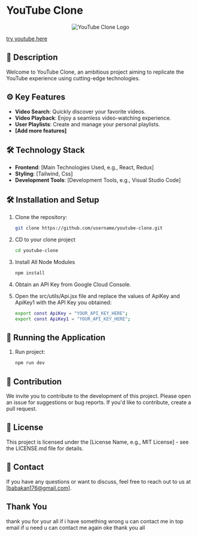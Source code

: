 # YouTube Clone

<p align="center">
  <img src="https://yt3.ggpht.com/RXCiPfH_LYi15tgWbLNkEoJz3eQwouG6RDcg-df7Rirg3sFXP-gyW31SdwUdKTwZixUJQBMg=s88-c-k-c0x00ffffff-no-rj" alt="YouTube Clone Logo">
</p>

<a href="http://rioalamsyahyt.rf.gd/" align="center">
  try youtube here
</a>

## 🚀 Description

Welcome to YouTube Clone, an ambitious project aiming to replicate the YouTube experience using cutting-edge technologies.

## ⚙️ Key Features

- **Video Search**: Quickly discover your favorite videos.
- **Video Playback**: Enjoy a seamless video-watching experience.
- **User Playlists**: Create and manage your personal playlists.
- **[Add more features]**

## 🛠️ Technology Stack

- **Frontend**: [Main Technologies Used, e.g., React, Redux]
- **Styling**: [Tailwind, Css]
- **Development Tools**: [Development Tools, e.g., Visual Studio Code]

## 🛠️ Installation and Setup

1. Clone the repository:

   ```bash
   git clone https://github.com/username/youtube-clone.git
2. CD to your clone project

   ```bash
   cd youtube-clone
3. Install All Node Modules

   ```bash
   npm install
3. Obtain an API Key from Google Cloud Console.
3. Open the src/utils/Api.jsx file and replace the values of ApiKey and ApiKey1 with the API Key you obtained:

   ```bash
   export const ApiKey = "YOUR_API_KEY_HERE";
   export const ApiKey1 = "YOUR_API_KEY_HERE";
   
## 🚀 Running the Application

1. Run project:

   ```bash
   npm run dev

## 🤝 Contribution

We invite you to contribute to the development of this project. Please open an issue for suggestions or bug reports. If you'd like to contribute, create a pull request.

## 📜 License

This project is licensed under the [License Name, e.g., MIT License] - see the LICENSE.md file for details.

## 📧 Contact

If you have any questions or want to discuss, feel free to reach out to us at [babakan176@gmail.com].

## Thank You

thank you for your all if i have something wrong u can contact me in top email if u need u can contact me again oke thank you all
